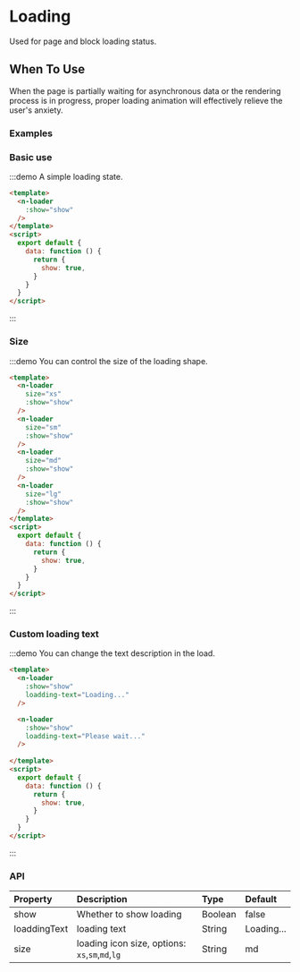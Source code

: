 
# Loading

Used for page and block loading status.

## When To Use
When the page is partially waiting for asynchronous data or the rendering process is in progress, proper loading animation will effectively relieve the user's anxiety.

### Examples

### Basic use

:::demo A simple loading state.

```html
<template>
  <n-loader
    :show="show"
  />
</template>
<script>
  export default {
    data: function () {
      return {
        show: true,
      }
    }
  }
</script>

```
:::

### Size

:::demo You can control the size of the loading shape.

```html
<template>
  <n-loader
    size="xs"
    :show="show"
  />
  <n-loader
    size="sm"
    :show="show"
  />
  <n-loader
    size="md"
    :show="show"
  />
  <n-loader
    size="lg"
    :show="show"
  />
</template>
<script>
  export default {
    data: function () {
      return {
        show: true,
      }
    }
  }
</script>

```
:::

### Custom loading text

:::demo You can change the text description in the load.

```html
<template>
  <n-loader
    :show="show"
    loadding-text="Loading..."
  />

  <n-loader
    :show="show"
    loadding-text="Please wait..."
  />
  
</template>
<script>
  export default {
    data: function () {
      return {
        show: true,
      }
    }
  }
</script>

```
:::

### API

| Property | Description | Type | Default |
| :--- | :--- | :--- | :--- |
| show | Whether to show loading | Boolean | false |
| loaddingText | loading text | String | Loading... |
| size    | loading icon size, options: `xs`,`sm`,`md`,`lg` | String     | md |